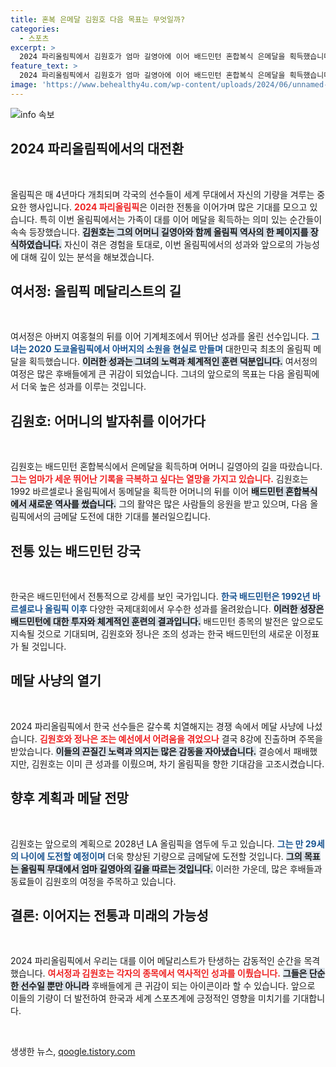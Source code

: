```yaml
---
title: 혼복 은메달 김원호 다음 목표는 무엇일까?
categories:
  - 스포츠
excerpt: >
  2024 파리올림픽에서 김원호가 엄마 길영아에 이어 배드민턴 혼합복식 은메달을 획득했습니다. 4년 후 LA올림픽에서는 금메달에 대한 도전이 기대되는 상황! 김원호의 다음 행보에 관심을 모아봅니다.
feature_text: >
  2024 파리올림픽에서 김원호가 엄마 길영아에 이어 배드민턴 혼합복식 은메달을 획득했습니다. 4년 후 LA올림픽에서는 금메달에 대한 도전이 기대되는 상황! 김원호의 다음 행보에 관심을 모아봅니다.
image: 'https://www.behealthy4u.com/wp-content/uploads/2024/06/unnamed-file.png'
---
```


<p><img src="https://www.behealthy4u.com/wp-content/uploads/2024/06/unnamed-file.png" alt="info 속보" /></p>

<h2 data-ke-size="size26">2024 파리올림픽에서의 대전환</h2>

<p data-ke-size="size16">&nbsp;</p>

<p>올림픽은 매 4년마다 개최되며 각국의 선수들이 세계 무대에서 자신의 기량을 겨루는 중요한 행사입니다. <b><span style="color: #ee2323;">2024 파리올림픽</span></b>은 이러한 전통을 이어가며 많은 기대를 모으고 있습니다. 특히 이번 올림픽에서는 가족이 대를 이어 메달을 획득하는 의미 있는 순간들이 속속 등장했습니다. <b><span style="background-color: #21538527;">김원호는 그의 어머니 길영아와 함께 올림픽 역사의 한 페이지를 장식하였습니다.</span></b>  자신이 겪은 경험을 토대로, 이번 올림픽에서의 성과와 앞으로의 가능성에 대해 깊이 있는 분석을 해보겠습니다.</p>

<h2 data-ke-size="size26">여서정: 올림픽 메달리스트의 길</h2>

<p data-ke-size="size16">&nbsp;</p>

<p>여서정은 아버지 여홍철의 뒤를 이어 기계체조에서 뛰어난 성과를 올린 선수입니다. <b><span style="color: #1a5490;">그녀는 2020 도쿄올림픽에서 아버지의 소원을 현실로 만들며</span></b> 대한민국 최초의 올림픽 메달을 획득했습니다. <b><span style="background-color: #21538527;">이러한 성과는 그녀의 노력과 체계적인 훈련 덕분입니다.</span></b> 여서정의 여정은 많은 후배들에게 큰 귀감이 되었습니다. 그녀의 앞으로의 목표는 다음 올림픽에서 더욱 높은 성과를 이루는 것입니다.</p>

<h2 data-ke-size="size26">김원호: 어머니의 발자취를 이어가다</h2>

<p data-ke-size="size16">&nbsp;</p>

<p>김원호는 배드민턴 혼합복식에서 은메달을 획득하며 어머니 길영아의 길을 따랐습니다. <b><span style="color: #ee2323;">그는 엄마가 세운 뛰어난 기록을 극복하고 싶다는 열망을 가지고 있습니다.</span></b> 김원호는 1992 바르셀로나 올림픽에서 동메달을 획득한 어머니의 뒤를 이어 <b><span style="background-color: #21538527;">배드민턴 혼합복식에서 새로운 역사를 썼습니다.</span></b> 그의 활약은 많은 사람들의 응원을 받고 있으며, 다음 올림픽에서의 금메달 도전에 대한 기대를 불러일으킵니다.</p>

<h2 data-ke-size="size26">전통 있는 배드민턴 강국</h2>

<p data-ke-size="size16">&nbsp;</p>

<p>한국은 배드민턴에서 전통적으로 강세를 보인 국가입니다. <b><span style="color: #1a5490;">한국 배드민턴은 1992년 바르셀로나 올림픽 이후</span></b> 다양한 국제대회에서 우수한 성과를 올려왔습니다. <b><span style="background-color: #21538527;">이러한 성장은 배드민턴에 대한 투자와 체계적인 훈련의 결과입니다.</span></b> 배드민턴 종목의 발전은 앞으로도 지속될 것으로 기대되며, 김원호와 정나은 조의 성과는 한국 배드민턴의 새로운 이정표가 될 것입니다.</p>

<h2 data-ke-size="size26">메달 사냥의 열기</h2>

<p data-ke-size="size16">&nbsp;</p>

<p>2024 파리올림픽에서 한국 선수들은 갈수록 치열해지는 경쟁 속에서 메달 사냥에 나섰습니다. <b><span style="color: #ee2323;">김원호와 정나은 조는 예선에서 어려움을 겪었으나</span></b> 결국 8강에 진출하며 주목을 받았습니다. <b><span style="background-color: #21538527;">이들의 끈질긴 노력과 의지는 많은 감동을 자아냈습니다.</span></b> 결승에서 패배했지만, 김원호는 이미 큰 성과를 이뤘으며, 차기 올림픽을 향한 기대감을 고조시켰습니다.</p>

<h2 data-ke-size="size26">향후 계획과 메달 전망</h2>

<p data-ke-size="size16">&nbsp;</p>

<p>김원호는 앞으로의 계획으로 2028년 LA 올림픽을 염두에 두고 있습니다. <b><span style="color: #1a5490;">그는 만 29세의 나이에 도전할 예정이며</span></b> 더욱 향상된 기량으로 금메달에 도전할 것입니다. <b><span style="background-color: #21538527;">그의 목표는 올림픽 무대에서 엄마 길영아의 길을 따르는 것입니다.</span></b> 이러한 가운데, 많은 후배들과 동료들이 김원호의 여정을 주목하고 있습니다.</p>

<h2 data-ke-size="size26">결론: 이어지는 전통과 미래의 가능성</h2>

<p data-ke-size="size16">&nbsp;</p>

<p>2024 파리올림픽에서 우리는 대를 이어 메달리스트가 탄생하는 감동적인 순간을 목격했습니다. <b><span style="color: #ee2323;">여서정과 김원호는 각자의 종목에서 역사적인 성과를 이뤘습니다.</span></b> <b><span style="background-color: #21538527;">그들은 단순한 선수일 뿐만 아니라</span></b> 후배들에게 큰 귀감이 되는 아이콘이라 할 수 있습니다. 앞으로 이들의 기량이 더 발전하여 한국과 세계 스포츠계에 긍정적인 영향을 미치기를 기대합니다. </p>

<p data-ke-size="size16">&nbsp;</p>
생생한 뉴스, <a href="https://qoogle.tistory.com" rel="dofollow">qoogle.tistory.com</a>



